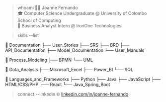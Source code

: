 > whoami
👩‍💻 Joanne Fernando  
🎓 Computer Science Undergraduate @ University of Colombo School of Computing  
💼 Business Analyst Intern @ IronOne Technologies

> skills --list

📁 Documentation
├── User_Stories
├── SRS
├── BRD
├── API_Documentation
├── Model_Documentation
└── User_Manuals

📁 Process_Modeling
├── BPMN
└── UML

📁 Data_Analysis
├── Microsoft_Excel
├── Power_BI
└── SQL

📁 Languages_and_Frameworks
├── Python
├── Java
├── JavaScript
├── HTML/CSS/PHP
├── React
└── Java_Spring_Boot

> connect --linkedin
🌐 [linkedin.com/in/joanne-fernando](https://linkedin.com/in/joanne-fernando)
